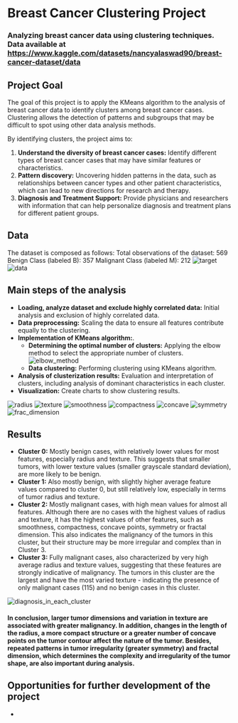 # **Breast Cancer Clustering Project**
  
### Analyzing breast cancer data using clustering techniques. Data available at https://www.kaggle.com/datasets/nancyalaswad90/breast-cancer-dataset/data

## **Project Goal**
The goal of this project is to apply the KMeans algorithm to the analysis of breast cancer data to identify clusters among breast cancer cases. Clustering allows the detection of patterns and subgroups that may be difficult to spot using other data analysis methods.

By identifying clusters, the project aims to:
1. **Understand the diversity of breast cancer cases:** Identify different types of breast cancer cases that may have similar features or characteristics.
2. **Pattern discovery:** Uncovering hidden patterns in the data, such as relationships between cancer types and other patient characteristics, which can lead to new directions for research and therapy.
3. **Diagnosis and Treatment Support:** Provide physicians and researchers with information that can help personalize diagnosis and treatment plans for different patient groups.

## **Data**
The dataset is composed as follows:
Total observations of the dataset: 569
Benign Class (labeled B): 357
Malignant Class (labeled M): 212
![target](images/target.PNG)
![data](images/correlation.PNG)

## **Main steps of the analysis**
- **Loading, analyze dataset and exclude highly correlated data:** Initial analysis and exclusion of highly correlated data.
- **Data preprocessing:** Scaling the data to ensure all features contribute equally to the clustering.
-  **Implementation of KMeans algorithm:**. 
   - **Determining the optimal number of clusters:** Applying the elbow method to select the appropriate number of clusters.
   ![elbow_method](images/elbow_method.PNG)
   - **Data clustering:** Performing clustering using KMeans algorithm.
- **Analysis of clusterization results:** Evaluation and interpretation of clusters, including analysis of dominant characteristics in each cluster.
- **Visualization:** Create charts to show clustering results.


![radius](images/radius_mean.PNG)
![texture](images/texture_mean.PNG)
![smoothness](images/smoothness_mean.PNG)
![compactness](images/compactness_mean.PNG)
![concave](images/concave_points_mean.PNG)
![symmetry](images/symmetry_mean.PNG)
![frac_dimension](images/fractal_dimension_mean.PNG)

## **Results**
- **Cluster 0:** Mostly benign cases, with relatively lower values for most features, especially radius and texture. This suggests that smaller tumors, with lower texture values (smaller grayscale standard deviation), are more likely to be benign.
- **Cluster 1:** Also mostly benign, with slightly higher average feature values compared to cluster 0, but still relatively low, especially in terms of tumor radius and texture.
- **Cluster 2:** Mostly malignant cases, with high mean values for almost all features. Although there are no cases with the highest values of radius and texture, it has the highest values of other features, such as smoothness, compactness, concave points, symmetry or fractal dimension. This also indicates the malignancy of the tumors in this cluster, but their structure may be more irregular and complex than in Cluster 3.
- **Cluster 3:** Fully malignant cases, also characterized by very high average radius and texture values, suggesting that these features are strongly indicative of malignancy. The tumors in this cluster are the largest and have the most varied texture - indicating the presence of only malignant cases (115) and no benign cases in this cluster.

![diagnosis_in_each_cluster](images/diagnosis_in_clusters.PNG)

#### In conclusion, larger tumor dimensions and variation in texture are associated with greater malignancy. In addition, changes in the length of the radius, a more compact structure or a greater number of concave points on the tumor contour affect the nature of the tumor. Besides, repeated patterns in tumor irregularity (greater symmetry) and fractal dimension, which determines the complexity and irregularity of the tumor shape, are also important during analysis.


## **Opportunities for further development of the project**

-




